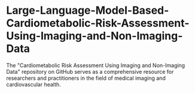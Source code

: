 # Large-Language-Model-Based-Cardiometabolic-Risk-Assessment-Using-Imaging-and-Non-Imaging-Data
The "Cardiometabolic Risk Assessment Using Imaging and Non-Imaging Data" repository on GitHub serves as a comprehensive resource for researchers and practitioners in the field of medical imaging and cardiovascular health. 
